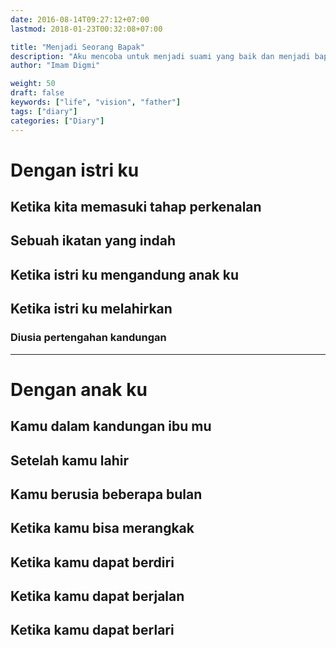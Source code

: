 ```yaml
---
date: 2016-08-14T09:27:12+07:00
lastmod: 2018-01-23T00:32:08+07:00

title: "Menjadi Seorang Bapak"
description: "Aku mencoba untuk menjadi suami yang baik dan menjadi bapak yang profesional"
author: "Imam Digmi"

weight: 50
draft: false
keywords: ["life", "vision", "father"]
tags: ["diary"]
categories: ["Diary"]
---
```


# Dengan istri ku
## Ketika kita memasuki tahap perkenalan
## Sebuah ikatan yang indah
## Ketika istri ku mengandung anak ku
## Ketika istri ku melahirkan
### Diusia pertengahan kandungan

---

# Dengan anak ku
## Kamu dalam kandungan ibu mu
## Setelah kamu lahir
## Kamu berusia beberapa bulan
## Ketika kamu bisa merangkak
## Ketika kamu dapat berdiri
## Ketika kamu dapat berjalan
## Ketika kamu dapat berlari